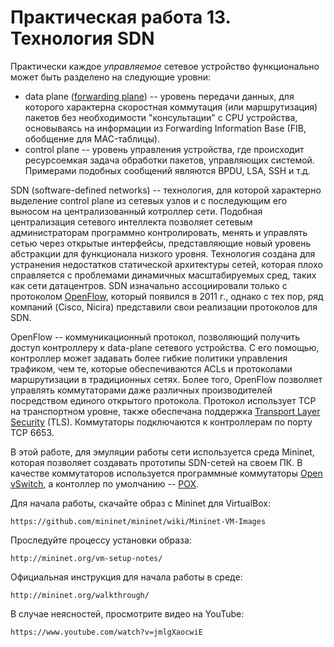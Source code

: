 # Практическая работа 13. Технология SDN

Практически каждое _управляемое_ сетевое устройство функционально может быть разделено на следующие уровни:

* data plane \([forwarding plane](https://en.wikipedia.org/wiki/Forwarding_plane)\) -- уровень передачи данных, для которого характерна скоростная коммутация \(или маршрутизация\) пакетов без необходимости "консультации" с CPU устройства, основываясь на информации из Forwarding Information Base \(FIB, обобщение для MAC-таблицы\).  
* control plane -- уровень управления устройства, где происходит ресурсоемкая задача обработки пакетов, управляющих системой. Примерами подобных сообщений являются BPDU, LSA, SSH и т.д. 

SDN \(software-defined networks\) -- технология, для которой характерно выделение control plane из сетевых узлов и с последующим его выносом на централизованный котроллер сети. Подобная централизация сетевого интеллекта позволяет сетевым администраторам программно контролировать, менять и управлять сетью через открытые интерфейсы, представляющие новый уровень абстракции для функционала низкого уровня. Технология создана для устранения недостатков статической архитектуры сетей, которая плохо справляется с проблемами динамичных масштабируемых сред, таких как сети датацентров. SDN изначально ассоциировали только с протоколом [OpenFlow](https://en.wikipedia.org/wiki/OpenFlow), который появился в 2011 г., однако с тех пор, ряд компаний \(Cisco, Nicira\) представили свои реализации протоколов для SDN. 

OpenFlow -- коммуникационный протокол, позволяющий получить доступ контроллеру к data-plane сетевого устройства. С его помощью, контроллер может задавать более гибкие политики управления трафиком, чем те, которые обеспечиваются ACLs и протоколами маршрутизации в традиционных сетях.  Более того, OpenFlow позволяет управлять коммутаторами даже различных производителей посредством единого открытого протокола. Протокол использует TCP на транспортном уровне, также обеспечана поддержка [Transport Layer Security](https://en.wikipedia.org/wiki/Transport_Layer_Security) \(TLS\). Коммутаторы подключаются к контроллерам по порту TCP 6653.

В этой работе, для эмуляции работы сети используется среда Mininet, которая позволяет создавать прототипы SDN-сетей на своем ПК. В качестве коммутаторов используется программные коммутаторы [Open vSwitch](https://en.wikipedia.org/wiki/Open_vSwitch), а контоллер по умолчанию -- [POX](http://www.noxrepo.org/). 

Для начала работы, скачайте образ с Mininet для VirtualBox:

```
https://github.com/mininet/mininet/wiki/Mininet-VM-Images 
```

Проследуйте процессу установки образа:

```
http://mininet.org/vm-setup-notes/
```

Официальная инструкция для начала работы в среде:

```
http://mininet.org/walkthrough/
```

В случае неясностей, просмотрите видео на YouTube:

```
https://www.youtube.com/watch?v=jmlgXaocwiE 
```





